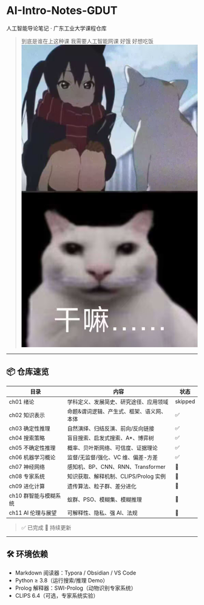 # AI-Intro-Notes-GDUT  
人工智能导论笔记 · 广东工业大学课程仓库

> 到底是谁在上这种课
> 我需要人工智能网课
> 好饿 好想吃饭
![](assets/README.jpg)
---

## 📦 仓库速览
| 目录 | 内容 | 状态 |
|------|------|------|
| ch01 绪论 | 学科定义、发展简史、研究途径、应用领域 | skipped |
| ch02 知识表示 | 命题&谓词逻辑、产生式、框架、语义网、本体 | ✅ |
| ch03 确定性推理 | 自然演绎、归结反演、前向/反向链接 | ✅ |
| ch04 搜索策略 | 盲目搜索、启发式搜索、A*、博弈树 | ✅ |
| ch05 不确定性推理 | 概率、贝叶斯网络、可信度、证据理论 | ✅ |
| ch06 机器学习概论 | 监督/无监督/强化、VC 维、偏差-方差 | ✅ |
| ch07 神经网络 | 感知机、BP、CNN、RNN、Transformer | 🚧 |
| ch08 专家系统 | 知识获取、解释机制、CLIPS/Prolog 实例 | 🚧 |
| ch09 进化计算 | 遗传算法、粒子群、差分进化 | 🚧 |
| ch10 群智能与模糊系统 | 蚁群、PSO、模糊集、模糊推理 | 🚧 |
| ch11 AI 伦理与展望 | 可解释性、隐私、强 AI、法规 | 🚧 |

> ✅ 已完成  🚧 持续更新


---

## 🛠️ 环境依赖
- Markdown 阅读器：Typora / Obsidian / VS Code  
- Python ≥ 3.8（运行搜索/推理 Demo）  
- Prolog 解释器：SWI-Prolog（动物识别专家系统）  
- CLIPS 6.4（可选，专家系统实验）




